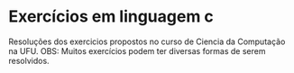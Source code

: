 # Exercícios em linguagem c
 Resoluções dos exercicios propostos no curso de Ciencia da Computação na UFU.
 OBS: Muitos exercícios podem ter diversas formas de serem resolvidos.
